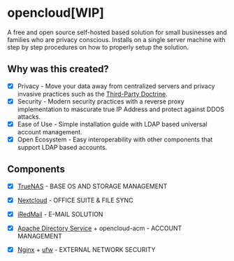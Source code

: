 # opencloud[WIP]
A free and open source self-hosted based solution for small businesses and families who are privacy conscious. Installs on a single server machine with step by step procedures on how to properly setup the solution.

## Why was this created?
- [X] Privacy - Move your data away from centralized servers and privacy invasive practices such as the [Third-Party Doctrine](https://en.wikipedia.org/wiki/Third-party_doctrine).
- [X] Security - Modern security practices with a reverse proxy implementation to mascurate true IP Address and protect against DDOS attacks.
- [X] Ease of Use - Simple installation guide with LDAP based universal account management. 
- [X] Open Ecosystem - Easy interoperability with other components that support LDAP based accounts.

## Components
- [X] [TrueNAS](https://www.truenas.com/) - BASE OS AND STORAGE MANAGEMENT
- [X] [Nextcloud](https://nextcloud.com/) - OFFICE SUITE & FILE SYNC
- [X] [iRedMail](https://iredmail.org/) - E-MAIL SOLUTION
- [X] [Apache Directory Service](https://directory.apache.org/) + opencloud-acm - ACCOUNT MANAGEMENT
- [X] [Nginx](https://www.nginx.com/) + [ufw](https://help.ubuntu.com/community/UFW) - EXTERNAL NETWORK SECURITY

